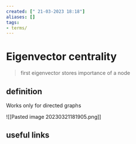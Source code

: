 ```yaml
---
created: [" 21-03-2023 18:18"]
aliases: []
tags:
- terms/
---
```


# Eigenvector centrality

> first eigenvector stores importance of a node 

## definition

Works only for directed graphs

![[Pasted image 20230321181905.png]]
## useful links
